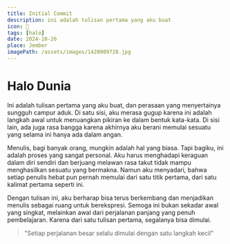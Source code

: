 ```yaml
---
title: Initial Commit
description: ini adalah tulisan pertama yang aku buat
icon: 👋
tags: [halo]
date: 2024-10-26
place: Jember
imagePath: /assets/images/1428909728.jpg
---
```


# Halo Dunia

Ini adalah tulisan pertama yang aku buat, dan perasaan yang menyertainya sungguh campur aduk. Di satu sisi, aku merasa gugup karena ini adalah langkah awal untuk menuangkan pikiran ke dalam bentuk kata-kata. Di sisi lain, ada juga rasa bangga karena akhirnya aku berani memulai sesuatu yang selama ini hanya ada dalam angan.

Menulis, bagi banyak orang, mungkin adalah hal yang biasa. Tapi bagiku, ini adalah proses yang sangat personal. Aku harus menghadapi keraguan dalam diri sendiri dan berjuang melawan rasa takut tidak mampu menghasilkan sesuatu yang bermakna. Namun aku menyadari, bahwa setiap penulis hebat pun pernah memulai dari satu titik pertama, dari satu kalimat pertama seperti ini.

Dengan tulisan ini, aku berharap bisa terus berkembang dan menjadikan menulis sebagai ruang untuk berekspresi. Semoga ini bukan sekadar awal yang singkat, melainkan awal dari perjalanan panjang yang penuh pembelajaran. Karena dari satu tulisan pertama, segalanya bisa dimulai.

> "Setiap perjalanan besar selalu dimulai dengan satu langkah kecil"